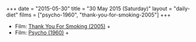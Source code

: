 +++
date = "2015-05-30"
title = "30 May 2015 (Saturday)"
layout = "daily-diet"
films = ["psycho-1960", "thank-you-for-smoking-2005"]
+++

<ul>
<li class="entry films">Film: <a href="/films/thank-you-for-smoking-2005">Thank You For Smoking (2005)</a> +</li>
<li class="entry films">Film: <a href="/films/psycho-1960">Psycho (1960)</a> +</li>
</ul>